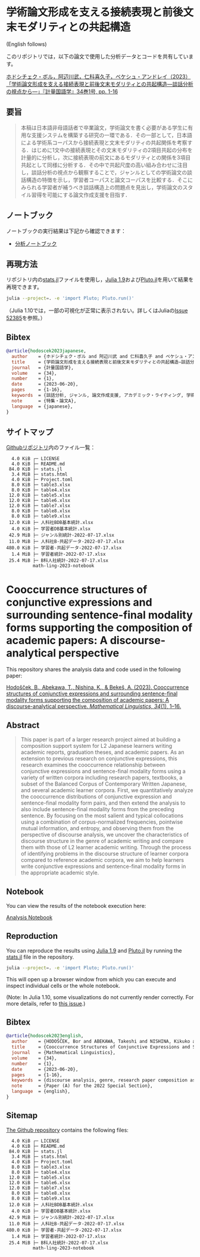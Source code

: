 # 学術論文形成を支える接続表現と前後文末モダリティとの共起構造

(English follows)

このリポジトリでは，以下の論文で使用した分析データとコードを共有しています。

[ホドシチェク・ボル，阿辺川武，仁科喜久子，ベケシュ・アンドレイ（2023）「学術論文形成を支える接続表現と前後文末モダリティとの共起構造―談話分析の視点から―」『計量国語学』34巻1号, pp. 1-16](https://www.jstage.jst.go.jp/article/mathling/34/1/34_1/_article/-char/ja)

## 要旨

> 本稿は日本語非母語話者で卒業論文，学術論文を書く必要がある学生に有用な支援システムを構築する研究の一環である．その一部として，日本語による学術系コーパスから接続表現と文末モダリティの共起関係を考察する．はじめに1文中の接続表現とその文末モダリティの2項目共起の分布を計量的に分析し，次に接続表現の前文にあるモダリティとの関係を3項目共起として同様に分析する．その中で共起尺度の高い組み合わせに注目し，談話分析の視点から観察することで，ジャンルとしての学術論文の談話構造の特徴を示し，学習者コーパスと論文コーパスを比較する．そこにみられる学習者が補うべき談話構造上の問題点を見出し，学術論文のスタイル習得を可能にする論文作成支援を目指す．

## ノートブック

ノートブックの実行結果は下記から確認できます：

-   [分析ノートブック](stats.html)

## 再現方法
リポジトリ内の[stats.jl](stats.jl)ファイルを使用し，[Julia 1.9](https://julialang.org/downloads/)および[Pluto.jl](https://plutojl.org/)を用いて結果を再現できます。

```bash
julia --project=. -e 'import Pluto; Pluto.run()'
```

（Julia 1.10では，一部の可視化が正常に表示されない。詳しくはJuliaの[Issue 52385](https://github.com/JuliaLang/julia/issues/52385)を参照。）

## Bibtex

```bibtex
@article{hodoscek2023japanese,
  author    = {ホドシチェク・ボル and 阿辺川武 and 仁科喜久子 and ベケシュ・アンドレイ},
  title     = {学術論文形成を支える接続表現と前後文末モダリティとの共起構造―談話分析の視点から―},
  journal   = {計量国語学},
  volume    = {34},
  number    = {1},
  date      = {2023-06-20},
  pages     = {1-16},
  keywords  = {談話分析, ジャンル, 論文作成支援, アカデミック・ライティング, 学術系コーパス, BCCWJ, 自己相互情報量, エントロピー, 日本語学習者},
  note      = {特集・論文A},
  language  = {japanese},
}

```

## サイトマップ

[Githubリポジトリ](https://github.com/borh/math-ling-2023-notebook/)内のファイル一覧：

```
  4.0 KiB ┌─ LICENSE
  4.0 KiB ├─ README.md
 84.0 KiB ├─ stats.jl
  3.4 MiB ├─ stats.html
  4.0 KiB ├─ Project.toml
  8.0 KiB ├─ table3.xlsx
  8.0 KiB ├─ table4.xlsx
 12.0 KiB ├─ table5.xlsx
 12.0 KiB ├─ table6.xlsx
 12.0 KiB ├─ table7.xlsx
  8.0 KiB ├─ table8.xlsx
  8.0 KiB ├─ table9.xlsx
 12.0 KiB ├─ 人科社BDB基本統計.xlsx
  4.0 KiB ├─ 学習者DB基本統計.xlsx
 42.9 MiB ├─ ジャンル別統計-2022-07-17.xlsx
 11.0 MiB ├─ 人科社B-共起データ-2022-07-17.xlsx
480.0 KiB ├─ 学習者-共起データ-2022-07-17.xlsx
  1.4 MiB ├─ 学習者統計-2022-07-17.xlsx
 25.4 MiB ├─ B科人社統計-2022-07-17.xlsx
          math-ling-2023-notebook
```

# Cooccurrence structures of conjunctive expressions and surrounding sentence-final modality forms supporting the composition of academic papers: A discourse-analytical perspective

This repository shares the analysis data and code used in the following paper:

[Hodošček, B., Abekawa, T., Nishina, K., & Bekeš, A. (2023). Cooccurrence structures of conjunctive expressions and surrounding sentence-final modality forms supporting the composition of academic papers: A discourse-analytical perspective. _Mathematical Linguistics, 34_(1), 1–16.](https://www.jstage.jst.go.jp/article/mathling/34/1/34_1/_article/-char/en)

## Abstract

> This paper is part of a larger research project aimed at building a composition support system for L2 Japanese learners writing academic reports, graduation theses, and academic papers. As an extension to previous research on conjunctive expressions, this research examines the cooccurrence relationship between conjunctive expressions and sentence-final modality forms using a variety of written corpora including research papers, textbooks, a subset of the Balanced Corpus of Contemporary Written Japanese, and several academic learner corpora. First, we quantitatively analyze the cooccurrence distributions of conjunctive expression and sentence-final modality form pairs, and then extend the analysis to also include sentence-final modality forms from the preceding sentence. By focusing on the most salient and typical collocations using a combination of corpus-normalized frequencies, pointwise mutual information, and entropy, and observing them from the perspective of discourse analysis, we uncover the characteristics of discourse structure in the genre of academic writing and compare them with those of L2 learner academic writing. Through the process of identifying problems in the discourse structure of learner corpora compared to reference academic corpora, we aim to help learners write conjunctive expressions and sentence-final modality forms in the appropriate academic style.

## Notebook

You can view the results of the notebook execution here:

[Analysis Notebook](stats.html)

## Reproduction

You can reproduce the results using [Julia 1.9](https://julialang.org/downloads/) and [Pluto.jl](https://plutojl.org/) by running the [stats.jl](stats.jl) file in the repository.

```bash
julia --project=. -e 'import Pluto; Pluto.run()'
```

This will open up a browser window from which you can execute and inspect individual cells or the whole notebook.

(Note: In Julia 1.10, some visualizations do not currently render correctly. For more details, refer to [this issue](https://github.com/JuliaLang/julia/issues/52385).)

## Bibtex

```bibtex
@article{hodoscek2023english,
  author    = {HODOŠČEK, Bor and ABEKAWA, Takeshi and NISHINA, Kikuko and BEKEŠ, Andrej},
  title     = {Cooccurrence Structures of Conjunctive Expressions and Surrounding Sentence-Final Modality Forms Supporting the Composition of Academic Papers: A Discourse-Analytical Perspective},
  journal   = {Mathematical Linguistics},
  volume    = {34},
  number    = {1},
  date      = {2023-06-20},
  pages     = {1-16},
  keywords  = {discourse analysis, genre, research paper composition assistance, academic writing, academic corpus, BCCWJ, pointwise mutual information, entropy, Japanese language learners},
  note      = {Paper (A) for the 2022 Special Section},
  language  = {english},
}
```

## Sitemap

[The Github repository](https://github.com/borh/math-ling-2023-notebook/) contains the following files:

```
  4.0 KiB ┌─ LICENSE
  4.0 KiB ├─ README.md
 84.0 KiB ├─ stats.jl
  3.4 MiB ├─ stats.html
  4.0 KiB ├─ Project.toml
  8.0 KiB ├─ table3.xlsx
  8.0 KiB ├─ table4.xlsx
 12.0 KiB ├─ table5.xlsx
 12.0 KiB ├─ table6.xlsx
 12.0 KiB ├─ table7.xlsx
  8.0 KiB ├─ table8.xlsx
  8.0 KiB ├─ table9.xlsx
 12.0 KiB ├─ 人科社BDB基本統計.xlsx
  4.0 KiB ├─ 学習者DB基本統計.xlsx
 42.9 MiB ├─ ジャンル別統計-2022-07-17.xlsx
 11.0 MiB ├─ 人科社B-共起データ-2022-07-17.xlsx
480.0 KiB ├─ 学習者-共起データ-2022-07-17.xlsx
  1.4 MiB ├─ 学習者統計-2022-07-17.xlsx
 25.4 MiB ├─ B科人社統計-2022-07-17.xlsx
          math-ling-2023-notebook
```

